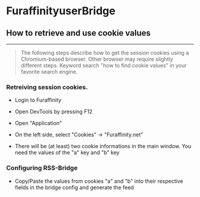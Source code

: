 # FuraffinityuserBridge

## How to retrieve and use cookie values
---
> The following steps describe how to get the session cookies using a Chromium-based browser. Other browser may require slightly different steps. Keyword search "how to find cookie values" in your favorite search engine.

### Retreiving session cookies.

- Login to Furaffinity

- Open DevTools by pressing F12

- Open "Application"

- On the left side, select "Cookies" -> "Furaffinity.net"

- There will be (at least) two cookie informations in the main window. You need the values of the "a" key and "b" key

### Configuring RSS-Bridge

- Copy/Paste the values from cookies "a" and "b" into their respective fields in the bridge config and generate the feed